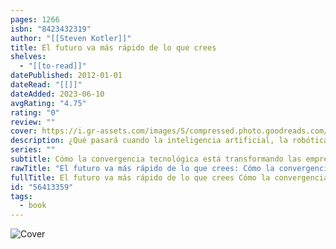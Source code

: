 ```yaml
---
pages: 1266
isbn: "8423432319"
author: "[[Steven Kotler]]"
title: El futuro va más rápido de lo que crees
shelves:
  - "[[to-read]]"
datePublished: 2012-01-01
dateRead: "[[]]"
dateAdded: 2023-06-10
avgRating: "4.75"
rating: "0"
review: ""
cover: https://i.gr-assets.com/images/S/compressed.photo.goodreads.com/books/1608925865l/56413359._SY475_.jpg
description: ¿Qué pasará cuando la inteligencia artificial, la robótica, la biología digital y los sensores  se unan a la impresión 3D, el   blockchain   y velocidades de conexión globales de varios gigabits? ¿Cómo transformarán estas convergencias las industrias tradicionales de hoy en día? ¿Cómo afectará a la manera en que educamos a nuestros hijos, gobernamos nuestras naciones y cuidamos nuestro planeta?      El futuro va más rápido de lo que crees    es una guía fascinante y esclarecedora para esos próximos diez años, en la que Diamandis y Kotler investigan cómo varias oleadas seguidas  de nuevas tecnologías  impactarán en nuestra vida cotidiana y en el conjunto de la sociedad.  Con una clarividencia asombrosa para abrir ventanas que nos permiten ver los frutos de estos tiempos de aceleración, Diamandis y Kotler nos muestran cómo pronto se reinventarán los grandes sectores económicos de nuestro planeta y cuáles serán las increíbles oportunidades para emprendedores, innovadores, directivos y todo aquel que demuestre agilidad y osadía.   La tecnología avanza con mayor rapidez de lo que nadie hubiera imaginado y durante la próxima década experimentaremos más turbulencias y crearemos más riqueza que en los últimos cien años.  Bienvenidos a un tiempo vertiginoso y fascinante.
series: ""
subtitle: Cómo la convergencia tecnológica está transformando las empresas, la economía y nuestras vidas (Deusto) (Spanish Edition)
rawTitle: "El futuro va más rápido de lo que crees: Cómo la convergencia tecnológica está transformando las empresas, la economía y nuestras vidas (Deusto) (Spanish Edition)"
fullTitle: El futuro va más rápido de lo que crees Cómo la convergencia tecnológica está transformando las empresas la economía y nuestras vidas Deusto Spanish Edition
id: "56413359"
tags:
  - book
---
```

![Cover](https:&#x2F;&#x2F;i.gr-assets.com&#x2F;images&#x2F;S&#x2F;compressed.photo.goodreads.com&#x2F;books&#x2F;1608925865l&#x2F;56413359._SY475_.jpg)
